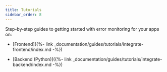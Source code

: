 ```yaml
---
title: Tutorials
sidebar_order: 8
---
```


Step-by-step guides to getting started with error monitoring for your apps on:

* [Frontend]({%- link _documentation/guides/tutorials/integrate-frontend/index.md -%})

* [Backend (Python)]({%- link _documentation/guides/tutorials/integrate-backend/index.md -%})
